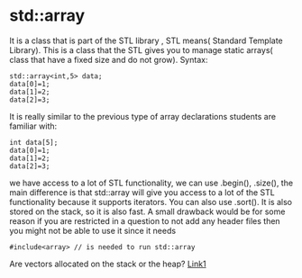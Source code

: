 # std::array
It is a class that is part of the STL library , STL means( Standard Template Library). This is a class that the STL gives you to manage static arrays( class that have a fixed size and do not grow).
Syntax:
```
std::array<int,5> data;
data[0]=1;
data[1]=2;
data[2]=3;
```
It is really similar to the previous type of array declarations students are familiar with: 
```
int data[5];
data[0]=1;
data[1]=2;
data[2]=3;
```
we have access to a lot of STL functionality, we can use .begin(), .size(), the main difference is that std::array will give you access to a lot of the STL functionality because it supports iterators. You can also use .sort(). It is also stored on the stack, so it is also fast. A small drawback would be for some reason if you are restricted in a question to not add any header files then you might not be able to use it since it needs 
```
#include<array> // is needed to run std::array
```
Are vectors allocated on the stack or the heap? [Link1](https://stackoverflow.com/questions/8036474/when-vectors-are-allocated-do-they-use-memory-on-the-heap-or-the-stack#:~:text=So%20no%20matter%20how%20you,always%20allocated%20on%20the%20heap%20.)
